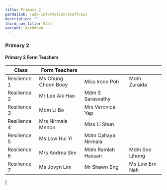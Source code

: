 ```yaml
---
title: Primary 2
permalink: /wdp-information/staff/p2/
description: ""
third_nav_title: Staff
variant: markdown
---
```

### **Primary 2**

#### **Primary 2 Form Teachers**

| Class | Form Teachers |  |  |
|---|---|---|---|
| Resilience 1 | Ms Chung Choon Boey | Miss Irene Poh | Mdm Zuraida |  
| Resilience 2 | Mr Lee Aik Hao | Mdm S Sarasvathy |  
| Resilience 3 | Mdm Li Bo | Mrs Veronica Yap |  
| Resilience 4 | Mrs Nirmala Menon | Miss Li Shun |   
| Resilience 5 | Ms Low Hui Yi | Mdm Cahaya Nirmala |  
| Resilience 6 | Mrs Andrea Sim | Mdm Ramlah Hassan | Mdm Soo Lihong 
| Resilience 7 | Ms Jovyn Lim | Mr Shawn Sng | Ms Lew Ern Nah  
|